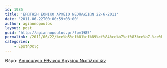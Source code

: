 ```yaml
---
id: 1985
title: 'ΕΡΩΤΗΣΗ ΕΘΝΙΚΟ ΑΡΧΕΙΟ ΝΕΟΠΛΑΣΙΩΝ 22-6-2011'
date: '2011-06-22T00:00:59+03:00'
author: agiannopoulos
layout: post
guid: 'http://agiannopoulos.gr/?p=1985'
permalink: /2011/06/22/%ce%b5%cf%81%cf%89%cf%84%ce%b7%cf%83%ce%b7-%ce%b5%ce%b8%ce%bd%ce%b9%ce%ba%ce%bf-%ce%b1%cf%81%cf%87%ce%b5%ce%b9%ce%bf-%ce%bd%ce%b5%ce%bf%cf%80%ce%bb%ce%b1%cf%83%ce%b9%cf%89%ce%bd-22-6-2011/
categories:
    - Ερωτήσεις
---
```


Θέμα: [Δημιουργία Εθνικού Αρχείου Νεοπλασιών](/wp-content/uploads/2012/04/220611-ceb5cf81cf89cf84ceb7cf83ceb7-ceb5ceb8cebdceb9cebacebf-ceb1cf81cf87ceb5ceb9cebf-cebdceb5cebfcf80cebbceb1cf83ceb9cf89cebd-2.doc)